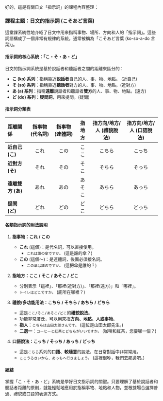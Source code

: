 </br>
好的，這是有關日文「指示詞」的課程內容整理：

### **課程主題：日文的指示詞 (こそあど言葉)**

這堂課系統性地介紹了日文中用來指稱事物、場所、方向和人的「指示詞」。這些詞語構成了一個非常有規律的系統，通常被稱為「こそあど言葉 (ko-so-a-do 言葉)」。

#### **指示詞的核心系統：「こ・そ・あ・ど」**

日文的指示詞系統是基於說話者和聽話者之間的距離來區分的：

*   **こ (ko) 系列**：指稱靠近**說話者**自己的人、事、物、地點。 (近自己)
*   **そ (so) 系列**：指稱靠近**聽話者**對方的人、事、物、地點。(近對方)
*   **あ (a) 系列**：指稱**遠離**說話者和聽話者**雙方**的人、事、物、地點。(遠方)
*   **ど (do) 系列**：**疑問詞**，用來提問。(疑問)

#### **指示詞分類表**

| 距離關係 | 指事物 (代名詞) | 指事物 (連體詞) | 指地方 | 指方向/地方/人 (禮貌說法) | 指方向/地方/人 (口語說法) |
| :--- | :---: | :---: | :---: | :---: | :---: |
| **近自己 (こ)** | これ | この | ここ | こちら | こっち |
| **近對方 (そ)** | それ | その | そこ | そちら | そっち |
| **遠離雙方 (あ)** | あれ | あの | あそこ | あちら | あっち |
| **疑問 (ど)** | どれ | どの | どこ | どちら | どっち |

#### **各類指示詞的用法說明**

1.  **指事物：これ / この**
    *   **これ** (這個)：是代名詞，可以直接使用。
        *   `これは誰の傘ですか。` (這是誰的傘？)
    *   **この** (這個～)：是連體詞，後面必須接名詞。
        *   `この傘は誰のですか。` (這把傘是誰的？)

2.  **指地方：ここ / そこ / あそこ / どこ**
    *   分別表示「這裡」、「那裡(近對方)」、「那裡(遠方)」和「哪裡」。
    *   `トイレはどこですか。` (廁所在哪裡？)

3.  **禮貌/多功能用法：こちら / そちら / あちら / どちら**
    *   這是`ここ/そこ/あそこ/どこ`的**禮貌說法**。
    *   功能非常廣泛，可以用來指**方向、地點、人或事物**。
    *   **指人**：`こちらは山田太郎さんです。` (這位是山田太郎先生。)
    *   **二選一**：`コーヒーと紅茶とどちらがいいですか。` (咖啡和紅茶，您要哪一個？)

4.  **口語說法：こっち / そっち / あっち / どっち**
    *   這是`こちら`系列的**口語、較隨意**的說法，在日常對話中非常常用。
    *   `ここうるさいから、あっちへ行きましょう。` (這裡很吵，我們去那邊吧。)

#### **總結**

掌握「こ・そ・あ・ど」系統是學好日文指示詞的關鍵。只要理解了基於說話者和聽話者距離的原則，就能輕鬆地應用於指稱事物、地點和人物，並根據場合選擇普通、禮貌或口語的表達方式。



</br>

